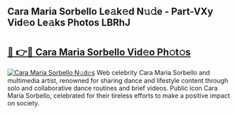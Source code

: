 ## Cara Maria Sorbello Le𝚊k𝚎d N𝚞𝚍e - Part-VXy Vid𝚎o Le𝚊ks Photos LBRhJ

# <h2><a href="http://fbe3yn.evod.top/?m=Cara+Maria+Sorbello">🔗 👉🔴 Cara Maria Sorbello Vid𝚎o Ph𝚘t𝚘s</a></h2>

[![Cara Maria Sorbello N𝚞d𝚎s](https://i.imgur.com/8V9OHl7.gif)](http://fbe3yn.evod.top/?m=Cara+Maria+Sorbello)
Web celebrity Cara Maria Sorbello and multimedia artist, renowned for sharing dance and lifestyle content through solo and collaborative dance routines and brief videos. Public icon Cara Maria Sorbello, celebrated for their tireless efforts to make a positive impact on society. 
